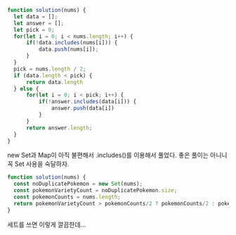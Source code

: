 
```javascript
function solution(nums) {
  let data = [];
  let answer = [];
  let pick = 0;
  for(let i = 0; i < nums.length; i++) {
      if(!data.includes(nums[i])) {
          data.push(nums[i]);
      }
  }
  pick = nums.length / 2;
  if (data.length < pick) {
      return data.length
  } else {
      for(let i = 0; i < pick; i++) {
          if(!answer.includes(data[i])) {
              answer.push(data[i])            
          }
      }
      return answer.length;
  }
}
```
new Set과 Map이 아직 불편해서 .includes()를 이용해서 풀었다.
좋은 풀이는 아니니 꼭 Set 사용을 숙달하자.

```javascript
function solution(nums) {
  const noDuplicatePokemon = new Set(nums);
  const pokemonVarietyCount = noDuplicatePokemon.size;
  const pokemonCounts = nums.length;
  return pokemonVarietyCount > pokemonCounts/2 ? pokemonCounts/2 : pokemonVarietyCount;
}
```

세트를 쓰면 이렇게 깔끔한데...